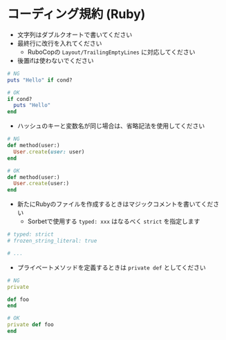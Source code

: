 # コーディング規約 (Ruby)

- 文字列はダブルクオートで書いてください
- 最終行に改行を入れてください
  - RuboCopの `Layout/TrailingEmptyLines` に対応してください
- 後置ifは使わないでください

```rb
# NG
puts "Hello" if cond?

# OK
if cond?
  puts "Hello"
end
```

- ハッシュのキーと変数名が同じ場合は、省略記法を使用してください

```rb
# NG
def method(user:)
  User.create(user: user)
end

# OK
def method(user:)
  User.create(user:)
end
```

- 新たにRubyのファイルを作成するときはマジックコメントを書いてください
  - Sorbetで使用する `typed: xxx` はなるべく `strict` を指定します

```rb
# typed: strict
# frozen_string_literal: true

# ...
```

- プライベートメソッドを定義するときは `private def` としてください

```rb
# NG
private

def foo
end

# OK
private def foo
end
```
